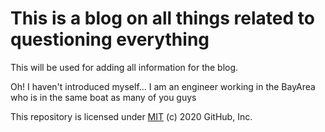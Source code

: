 # This is a blog on all things related to questioning everything

This will be used for adding all information for the blog. 

Oh! I haven't introduced myself...
I am an engineer working in the BayArea who is in the same boat as many of you guys

This repository is licensed under [MIT](../LICENSE) (c) 2020 GitHub, Inc.
